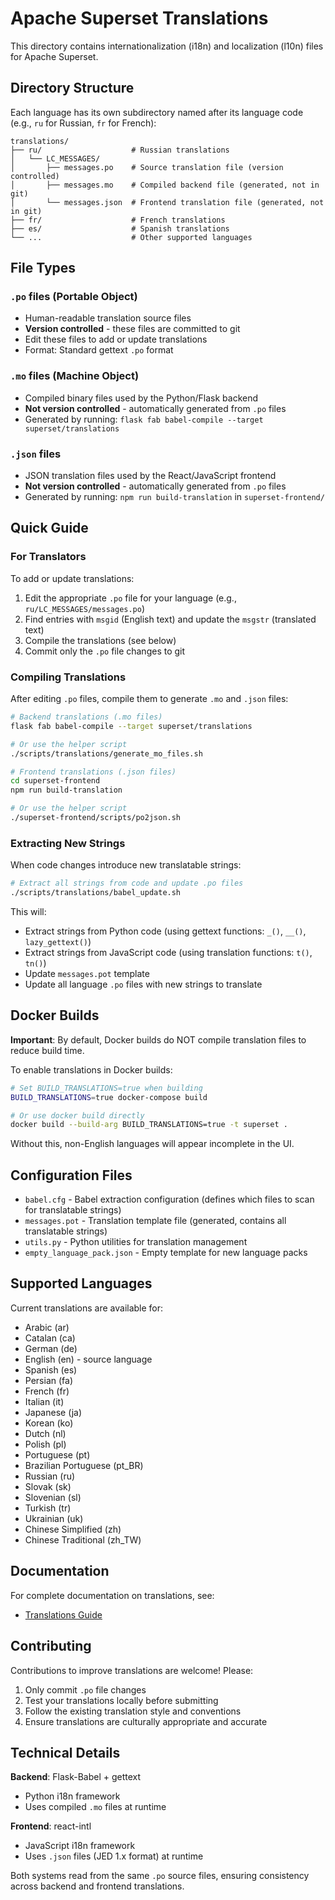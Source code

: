 # Apache Superset Translations

This directory contains internationalization (i18n) and localization (l10n) files for Apache Superset.

## Directory Structure

Each language has its own subdirectory named after its language code (e.g., `ru` for Russian, `fr` for French):

```
translations/
├── ru/                    # Russian translations
│   └── LC_MESSAGES/
│       ├── messages.po    # Source translation file (version controlled)
│       ├── messages.mo    # Compiled backend file (generated, not in git)
│       └── messages.json  # Frontend translation file (generated, not in git)
├── fr/                    # French translations
├── es/                    # Spanish translations
└── ...                    # Other supported languages
```

## File Types

### `.po` files (Portable Object)
- Human-readable translation source files
- **Version controlled** - these files are committed to git
- Edit these files to add or update translations
- Format: Standard gettext `.po` format

### `.mo` files (Machine Object)
- Compiled binary files used by the Python/Flask backend
- **Not version controlled** - automatically generated from `.po` files
- Generated by running: `flask fab babel-compile --target superset/translations`

### `.json` files
- JSON translation files used by the React/JavaScript frontend
- **Not version controlled** - automatically generated from `.po` files
- Generated by running: `npm run build-translation` in `superset-frontend/`

## Quick Guide

### For Translators

To add or update translations:

1. Edit the appropriate `.po` file for your language (e.g., `ru/LC_MESSAGES/messages.po`)
2. Find entries with `msgid` (English text) and update the `msgstr` (translated text)
3. Compile the translations (see below)
4. Commit only the `.po` file changes to git

### Compiling Translations

After editing `.po` files, compile them to generate `.mo` and `.json` files:

```bash
# Backend translations (.mo files)
flask fab babel-compile --target superset/translations

# Or use the helper script
./scripts/translations/generate_mo_files.sh

# Frontend translations (.json files)
cd superset-frontend
npm run build-translation

# Or use the helper script
./superset-frontend/scripts/po2json.sh
```

### Extracting New Strings

When code changes introduce new translatable strings:

```bash
# Extract all strings from code and update .po files
./scripts/translations/babel_update.sh
```

This will:
- Extract strings from Python code (using gettext functions: `_()`, `__()`, `lazy_gettext()`)
- Extract strings from JavaScript code (using translation functions: `t()`, `tn()`)
- Update `messages.pot` template
- Update all language `.po` files with new strings to translate

## Docker Builds

**Important**: By default, Docker builds do NOT compile translation files to reduce build time.

To enable translations in Docker builds:

```bash
# Set BUILD_TRANSLATIONS=true when building
BUILD_TRANSLATIONS=true docker-compose build

# Or use docker build directly
docker build --build-arg BUILD_TRANSLATIONS=true -t superset .
```

Without this, non-English languages will appear incomplete in the UI.

## Configuration Files

- `babel.cfg` - Babel extraction configuration (defines which files to scan for translatable strings)
- `messages.pot` - Translation template file (generated, contains all translatable strings)
- `utils.py` - Python utilities for translation management
- `empty_language_pack.json` - Empty template for new language packs

## Supported Languages

Current translations are available for:
- Arabic (ar)
- Catalan (ca)
- German (de)
- English (en) - source language
- Spanish (es)
- Persian (fa)
- French (fr)
- Italian (it)
- Japanese (ja)
- Korean (ko)
- Dutch (nl)
- Polish (pl)
- Portuguese (pt)
- Brazilian Portuguese (pt_BR)
- Russian (ru)
- Slovak (sk)
- Slovenian (sl)
- Turkish (tr)
- Ukrainian (uk)
- Chinese Simplified (zh)
- Chinese Traditional (zh_TW)

## Documentation

For complete documentation on translations, see:
- [Translations Guide](../../docs/docs/contributing/translations.mdx)

## Contributing

Contributions to improve translations are welcome! Please:

1. Only commit `.po` file changes
2. Test your translations locally before submitting
3. Follow the existing translation style and conventions
4. Ensure translations are culturally appropriate and accurate

## Technical Details

**Backend**: Flask-Babel + gettext
- Python i18n framework
- Uses compiled `.mo` files at runtime

**Frontend**: react-intl
- JavaScript i18n framework
- Uses `.json` files (JED 1.x format) at runtime

Both systems read from the same `.po` source files, ensuring consistency across backend and frontend translations.
